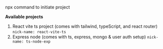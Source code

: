 npx command to initiate project

**Available projects**

1.  React vite ts project (comes with tailwind, typeScript, and react router) `nick-name: react-vite-ts`
2.  Express node (comes with ts, express, mongo & user auth setup) `nick-name: ts-node-exp`
